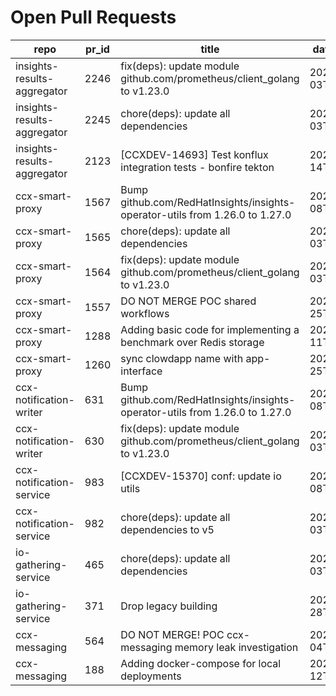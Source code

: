 # Open Pull Requests
repo | pr_id | title | date_created | url | author | ci_status
---|---|---|---|---|---|---
insights-results-aggregator | 2246 | fix(deps): update module github.com/prometheus/client_golang to v1.23.0 | 2025-08-03T08:37:10Z | https://github.com/RedHatInsights/insights-results-aggregator/pull/2246 | app/red-hat-konflux | failed
insights-results-aggregator | 2245 | chore(deps): update all dependencies | 2025-08-03T08:36:49Z | https://github.com/RedHatInsights/insights-results-aggregator/pull/2245 | app/red-hat-konflux | failed
insights-results-aggregator | 2123 | [CCXDEV-14693] Test konflux integration tests - bonfire tekton | 2025-03-14T10:36:51Z | https://github.com/RedHatInsights/insights-results-aggregator/pull/2123 | matysek | failed
ccx-smart-proxy | 1567 | Bump github.com/RedHatInsights/insights-operator-utils from 1.26.0 to 1.27.0 | 2025-08-08T17:10:12Z | https://github.com/RedHatInsights/insights-results-smart-proxy/pull/1567 | app/dependabot | failed
ccx-smart-proxy | 1565 | chore(deps): update all dependencies | 2025-08-03T10:59:00Z | https://github.com/RedHatInsights/insights-results-smart-proxy/pull/1565 | app/red-hat-konflux | failed
ccx-smart-proxy | 1564 | fix(deps): update module github.com/prometheus/client_golang to v1.23.0 | 2025-08-03T06:52:40Z | https://github.com/RedHatInsights/insights-results-smart-proxy/pull/1564 | app/red-hat-konflux | failed
ccx-smart-proxy | 1557 | DO NOT MERGE POC shared workflows | 2025-07-25T10:22:18Z | https://github.com/RedHatInsights/insights-results-smart-proxy/pull/1557 | Jakub007d | failed
ccx-smart-proxy | 1288 | Adding basic code for implementing a benchmark over Redis storage | 2024-07-11T11:22:59Z | https://github.com/RedHatInsights/insights-results-smart-proxy/pull/1288 | joselsegura | failed
ccx-smart-proxy | 1260 | sync clowdapp name with app-interface | 2024-04-25T13:10:25Z | https://github.com/RedHatInsights/insights-results-smart-proxy/pull/1260 | matysek | ok
ccx-notification-writer | 631 | Bump github.com/RedHatInsights/insights-operator-utils from 1.26.0 to 1.27.0 | 2025-08-08T14:22:13Z | https://github.com/RedHatInsights/ccx-notification-writer/pull/631 | app/dependabot | failed
ccx-notification-writer | 630 | fix(deps): update module github.com/prometheus/client_golang to v1.23.0 | 2025-08-03T09:09:22Z | https://github.com/RedHatInsights/ccx-notification-writer/pull/630 | app/red-hat-konflux | ok
ccx-notification-service | 983 | [CCXDEV-15370] conf: update io utils | 2025-08-08T12:11:45Z | https://github.com/RedHatInsights/ccx-notification-service/pull/983 | juandspy | ok
ccx-notification-service | 982 | chore(deps): update all dependencies to v5 | 2025-08-03T15:34:14Z | https://github.com/RedHatInsights/ccx-notification-service/pull/982 | app/red-hat-konflux | failed
io-gathering-service | 465 | chore(deps): update all dependencies | 2025-08-03T06:13:32Z | https://github.com/RedHatInsights/insights-operator-gathering-conditions-service/pull/465 | app/red-hat-konflux | failed
io-gathering-service | 371 | Drop legacy building | 2025-03-28T12:35:04Z | https://github.com/RedHatInsights/insights-operator-gathering-conditions-service/pull/371 | ikerreyes | failed
ccx-messaging | 564 | DO NOT MERGE! POC ccx-messaging memory leak investigation | 2025-08-04T07:55:03Z | https://github.com/RedHatInsights/insights-ccx-messaging/pull/564 | Jakub007d | failed
ccx-messaging | 188 | Adding docker-compose for local deployments | 2024-04-12T07:36:51Z | https://github.com/RedHatInsights/insights-ccx-messaging/pull/188 | joselsegura | ok


